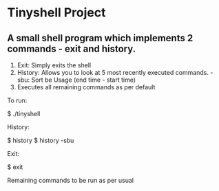 # Tinyshell Project 

## A small shell program which implements 2 commands - exit and history. 

1. Exit: Simply exits the shell
2. History: Allows you to look at 5 most recently executed commands. 
    -sbu: Sort be Usage (end time - start time)
3. Executes all remaining commands as per default 


To run: 

$ ./tinyshell

History: 

$ history
$ history -sbu 

Exit: 

$ exit

Remaining commands to be run as per usual 
